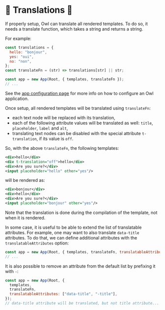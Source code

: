 # 🦉 Translations 🦉

If properly setup, Owl can translate all rendered templates. To do
so, it needs a translate function, which takes a string and returns a string.

For example:

```js
const translations = {
  hello: "bonjour",
  yes: "oui",
  no: "non",
};
const translateFn = (str) => translations[str] || str;

const app = new App(Root, { templates, translateFn });
// ...
```

See the [app configuration page](app.md#configuration) for more info on how to
configure an Owl application.

Once setup, all rendered templates will be translated using `translateFn`:

- each text node will be replaced with its translation,
- each of the following attribute values will be translated as well: `title`,
  `placeholder`, `label` and `alt`,
- translating text nodes can be disabled with the special attribute `t-translation`,
  if its value is `off`.

So, with the above `translateFn`, the following templates:

```xml
<div>hello</div>
<div t-translation="off">hello</div>
<div>Are you sure?</div>
<input placeholder="hello" other="yes"/>
```

will be rendered as:

```xml
<div>bonjour</div>
<div>hello</div>
<div>Are you sure?</div>
<input placeholder="bonjour" other="yes"/>
```

Note that the translation is done during the compilation of the template, not
when it is rendered.

In some case, it is useful to be able to extend the list of translatable attributes.
For example, one may want to also translate `data-title` attributes. To do that,
we can define additional attributes with the `translatableAttributes` option:

```js
const app = new App(Root, { templates, translateFn, translatableAttributes: ["data-title"] });
// ...
```

It is also possible to remove an attribute from the default list by prefixing it with `-`:

```js
const app = new App(Root, {
  templates,
  translateFn,
  translatableAttributes: ["data-title", "-title"],
});
// data-title attribute will be translated, but not title attribute...
```
